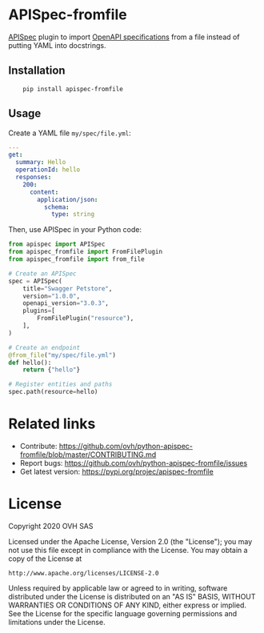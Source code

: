 # APISpec-fromfile

[APISpec](https://apispec.readthedocs.io/en/latest/) plugin to import [OpenAPI specifications](https://github.com/OAI/OpenAPI-Specification) from a file instead of putting YAML into docstrings.


## Installation

```console
    pip install apispec-fromfile
```

## Usage

Create a YAML file `my/spec/file.yml`:

```yaml
---
get:
  summary: Hello
  operationId: hello
  responses:
    200:
      content:
        application/json:
          schema:
            type: string
```


Then, use APISpec in your Python code:

```python
from apispec import APISpec
from apispec_fromfile import FromFilePlugin
from apispec_fromfile import from_file

# Create an APISpec
spec = APISpec(
    title="Swagger Petstore",
    version="1.0.0",
    openapi_version="3.0.3",
    plugins=[
        FromFilePlugin("resource"),
    ],
)

# Create an endpoint
@from_file("my/spec/file.yml")
def hello():
    return {"hello"}

# Register entities and paths
spec.path(resource=hello)
```

# Related links

* Contribute: https://github.com/ovh/python-apispec-fromfile/blob/master/CONTRIBUTING.md
* Report bugs: https://github.com/ovh/python-apispec-fromfile/issues
* Get latest version: https://pypi.org/projec/apispec-fromfile

# License

Copyright 2020 OVH SAS

Licensed under the Apache License, Version 2.0 (the "License");
you may not use this file except in compliance with the License.
You may obtain a copy of the License at

    http://www.apache.org/licenses/LICENSE-2.0

Unless required by applicable law or agreed to in writing, software
distributed under the License is distributed on an "AS IS" BASIS,
WITHOUT WARRANTIES OR CONDITIONS OF ANY KIND, either express or implied.
See the License for the specific language governing permissions and
limitations under the License.

